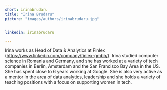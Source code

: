 ```yaml
---
short: irinabrudaru
title: "Irina Brudaru"
picture: "images/authors/irinabrudaru.jpg"


linkedin: irinabrudaru

---
```


Irina works as Head of Data & Analytics at Finlex (https://www.linkedin.com/company/finlex-gmbh/). Irina studied computer science in Romania and Germany, and she has worked at a variety of tech companies in Berlin, Amsterdam and the San Francisco Bay Area in the US. She has spent close to 6 years working at Google. She is also very active as a mentor in the area of data analytics, leadership and she holds a variety of teaching positions with a focus on supporting women in tech.